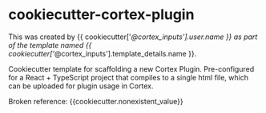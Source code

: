 # cookiecutter-cortex-plugin

This was created by {{ cookiecutter['_@cortex_inputs'].user.name }} as part of the template named {{ cookiecutter['_@cortex_inputs'].template_details.name }}.

Cookiecutter template for scaffolding a new Cortex Plugin. Pre-configured for a React + TypeScript project that compiles to a single html file, which can be uploaded for plugin usage in Cortex.

Broken reference: {{cookiecutter.nonexistent_value}}
